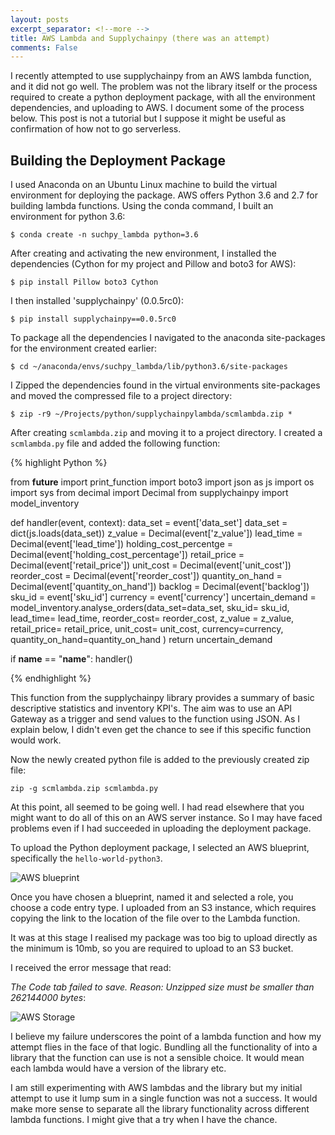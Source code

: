 ```yaml
---
layout: posts
excerpt_separator: <!--more -->
title: AWS Lambda and Supplychainpy (there was an attempt)
comments: False
---
```


I recently attempted to use supplychainpy from an AWS lambda function, and it did not go well. The problem was not the library itself or the process required to create a python deployment package, with all the environment dependencies, and uploading to AWS. <!--more -->I document some of the process below. This post is not a tutorial but I suppose it might be useful as confirmation of how not to go serverless.

## Building the Deployment Package

I used Anaconda on an Ubuntu Linux machine to build the virtual environment for deploying the package. AWS offers Python 3.6 and 2.7 for building lambda functions. Using the conda command, I built an environment for python 3.6:

`$ conda create -n suchpy_lambda python=3.6`

After creating and activating the new environment, I installed the dependencies (Cython for my project and Pillow and boto3 for AWS):
    
`$ pip install Pillow boto3 Cython`

I then installed 'supplychainpy' (0.0.5rc0):

`$ pip install supplychainpy==0.0.5rc0`
  
To package all the dependencies I navigated to the anaconda site-packages for the environment created earlier:

`$ cd ~/anaconda/envs/suchpy_lambda/lib/python3.6/site-packages`

I Zipped the dependencies found in the virtual environments site-packages and moved the compressed file to a project directory:

`$ zip -r9 ~/Projects/python/supplychainpylambda/scmlambda.zip *`

After creating `scmlambda.zip` and moving it to a project directory. I created a `scmlambda.py` file and added the following function:

{% highlight Python %}

from __future__ import print_function
import boto3
import json as js
import os
import sys
from decimal import Decimal
from supplychainpy import model_inventory

def handler(event, context):
    data_set = event['data_set']
    data_set = dict(js.loads(data_set))
    z_value = Decimal(event['z_value'])
    lead_time = Decimal(event['lead_time'])
    holding_cost_percentge = Decimal(event['holding_cost_percentage'])
    retail_price = Decimal(event['retail_price'])
    unit_cost = Decimal(event['unit_cost'])
    reorder_cost = Decimal(event['reorder_cost'])
    quantity_on_hand = Decimal(event['quantity_on_hand'])
    backlog = Decimal(event['backlog'])
    sku_id = event['sku_id']
    currency = event['currency']
    uncertain_demand = model_inventory.analyse_orders(data_set=data_set,
                                                      sku_id= sku_id,
                                                      lead_time= lead_time,
                                                      reorder_cost= reorder_cost,
                                                      z_value = z_value,
                                                      retail_price= retail_price,
                                                      unit_cost= unit_cost,
                                                      currency=currency,
                                                      quantity_on_hand=quantity_on_hand
                                                     )
   return uncertain_demand
  
if __name__ == "__name__":
	handler()
	    
{% endhighlight %}

This function from the supplychainpy library provides a summary of basic descriptive statistics and inventory KPI's. The aim was to use an API Gateway as a trigger and send values to the function using JSON. As I explain below, I didn't even get the chance to see if this specific function would work.

Now the newly created python file is added to the previously created zip file:

`zip -g scmlambda.zip scmlambda.py`

At this point, all seemed to be going well. I had read elsewhere that you might want to do all of this on an AWS server instance. So I may have faced problems even if I had succeeded in uploading the deployment package.

To upload the Python deployment package, I selected an AWS blueprint, specifically the `hello-world-python3`.

![AWS blueprint]({{base}}/assets/aws_blueprints.png "AWS blueprints")

Once you have chosen a blueprint, named it and selected a role, you choose a code entry type. I uploaded from an S3 instance, which requires copying the link to the location of the file over to the Lambda function. 

It was at this stage I realised my package was too big to upload directly as the minimum is 10mb, so you are required to upload to an S3 bucket. 

I received the error message that read:

 *The Code tab failed to save. Reason: Unzipped size must be smaller than 262144000 bytes*:

![AWS Storage]({{base}}/assets/aws_storage.png "AWS Storage Limit")

I believe my failure underscores the point of a lambda function and how my attempt flies in the face of that logic. Bundling all the functionality of into a library that the function can use is not a sensible choice. It would mean each lambda would have a version of the library etc. 

I am still experimenting with AWS lambdas and the library but my initial attempt to use it lump sum in a single function was not a success. It would make more sense to separate all the library functionality across different lambda functions. I might give that a try when I have the chance.

